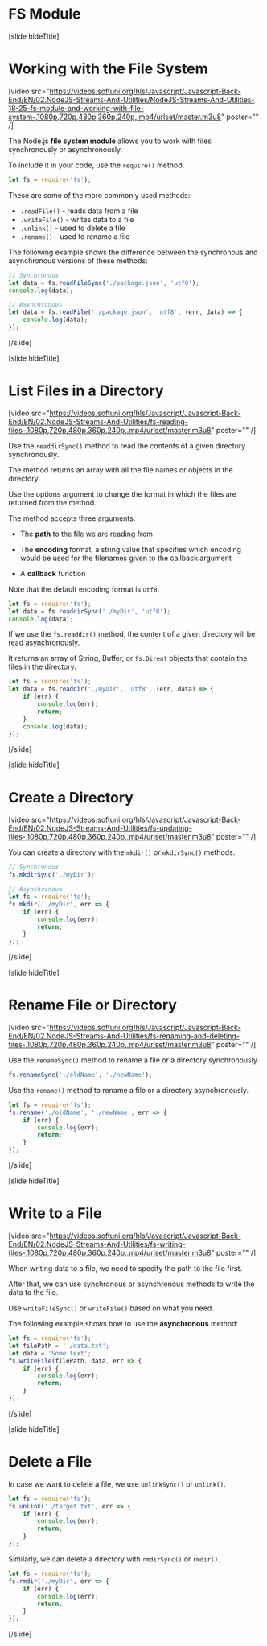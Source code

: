 # FS Module

[slide hideTitle]

# Working with the File System

[video src="https://videos.softuni.org/hls/Javascript/Javascript-Back-End/EN/02.NodeJS-Streams-And-Utilities/NodeJS-Streams-And-Utilities-18-25-fs-module-and-working-with-file-system-,1080p,720p,480p,360p,240p,.mp4/urlset/master.m3u8" poster="" /]

The Node.js **file system module** allows you to work with files synchronously or asynchronously.

To include it in your code, use the `require()` method.

```js
let fs = require('fs');
```

These are some of the more commonly used methods:
- `.readFile()` - reads data from a file
- `.writeFile()` - writes data to a file
- `.unlink()` - used to delete a file
- `.rename()` - used to rename a file

The following example shows the difference between the synchronous and asynchronous versions of these methods:

```js
// Synchronous
let data = fs.readFileSync('./package.json', 'utf8');
console.log(data);
```
```js
// Asynchronous
let data = fs.readFile('./package.json', 'utf8', (err, data) => {
    console.log(data);
});
```

[/slide]

[slide hideTitle]

# List Files in a Directory

[video src="https://videos.softuni.org/hls/Javascript/Javascript-Back-End/EN/02.NodeJS-Streams-And-Utilities/fs-reading-files-,1080p,720p,480p,360p,240p,.mp4/urlset/master.m3u8" poster="" /]

Use the `readdirSync()` method to read the contents of a given directory synchronously.

The method returns an array with all the file names or objects in the directory. 

Use the options argument to change the format in which the files are returned from the method.

The method accepts three arguments:

- The **path** to the file we are reading from

- The **encoding** format, a string value that specifies which encoding would be used for the filenames given to the callback argument

- A **callback** function

Note that the default encoding format is `utf8`.

```js
let fs = require('fs');
let data = fs.readdirSync('./myDir', 'utf8');
console.log(data);
```

If we use the `fs.readdir()` method, the content of a given directory will be read asynchronously. 

It returns an array of String, Buffer, or `fs.Dirent` objects that contain the files in the directory.

```js
let fs = require('fs');
let data = fs.readdir('./myDir', 'utf8', (err, data) => {
    if (err) {
        console.log(err);
        return;
    }
    console.log(data);
});
```

[/slide]

[slide hideTitle]

# Create a Directory

[video src="https://videos.softuni.org/hls/Javascript/Javascript-Back-End/EN/02.NodeJS-Streams-And-Utilities/fs-updating-files-,1080p,720p,480p,360p,240p,.mp4/urlset/master.m3u8" poster="" /]

You can create a directory with the `mkdir()` or `mkdirSync()` methods.

```js
// Synchronous
fs.mkdirSync('./myDir');
```

```js
// Asynchronous
let fs = require('fs');
fs.mkdir('./myDir', err => {
    if (err) {
        console.log(err);
        return;
    }
});
```

[/slide]

[slide hideTitle]

# Rename File or Directory

[video src="https://videos.softuni.org/hls/Javascript/Javascript-Back-End/EN/02.NodeJS-Streams-And-Utilities/fs-renaming-and-deleting-files-,1080p,720p,480p,360p,240p,.mp4/urlset/master.m3u8" poster="" /]

Use the `renameSync()` method to rename a file or a directory synchronously.

```js
fs.renameSync('./oldName', './newName');
```

Use the `rename()` method to rename a file or a directory asynchronously.

```js
let fs = require('fs');
fs.rename('./oldName', './newName', err => {
    if (err) {
        console.log(err);
        return;
    }
});
```

[/slide]

[slide hideTitle]

# Write to a File

[video src="https://videos.softuni.org/hls/Javascript/Javascript-Back-End/EN/02.NodeJS-Streams-And-Utilities/fs-writing-files-,1080p,720p,480p,360p,240p,.mp4/urlset/master.m3u8" poster="" /]

When writing data to a file, we need to specify the path to the file first.

After that, we can use synchronous or asynchronous methods to write the data to the file.

Use `writeFileSync()` or `writeFile()` based on what you need.

The following example shows how to use the **asynchronous** method:

```js
let fs = require('fs');
let filePath = './data.txt';
let data = 'Some text';
fs.writeFile(filePath, data, err => {
    if (err) {
        console.log(err);
        return;
    }
})
```

[/slide]

[slide hideTitle]

# Delete a File

In case we want to delete a file, we use `unlinkSync()` or `unlink()`.

```js
let fs = require('fs');
fs.unlink('./target.txt', err => {
    if (err) {
        console.log(err);
        return;
    }
});
```

Similarly, we can delete a directory with `rmdirSync()` or `rmdir()`.

```js
let fs = require('fs');
fs.rmdir('./myDir', err => {
    if (err) {
        console.log(err);
        return;
    }
});
```

[/slide]